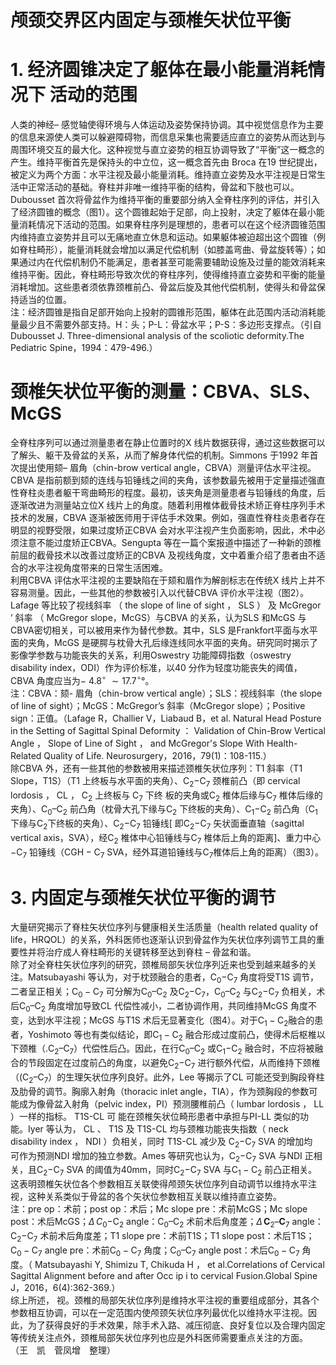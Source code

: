 # 颅颈交界区内固定与颈椎矢状位平衡  
# 1. 经济圆锥决定了躯体在最小能量消耗情况下 活动的范围  
人类的神经– 感觉轴使得环境与人体运动及姿势保持协调。其中视觉信息作为主要的信息来源使人类可以躲避障碍物，而信息采集也需要适应直立的姿势从而达到与周围环境交互的最大化。这种视觉与直立姿势的相互协调导致了“平衡”这一概念的产生。维持平衡首先是保持头的中立位，这一概念首先由 Broca 在19 世纪提出，被定义为两个方面：水平注视及最小能量消耗。维持直立姿势及水平注视是日常生活中正常活动的基础。脊柱并非唯一维持平衡的结构，骨盆和下肢也可以。Dubousset 首次将骨盆作为维持平衡的重要部分纳入全脊柱序列的评估，并引入了经济圆锥的概念（图1）。这个圆锥起始于足部，向上投射，决定了躯体在最小能量消耗情况下活动的范围。如果脊柱序列是理想的，患者可以在这个经济圆锥范围内维持直立姿势并且可以无痛地直立休息和运动。如果躯体被迫超出这个圆锥（例如脊柱畸形），能量消耗就会增加以满足代偿机制（如膝盖弯曲、骨盆旋转等）；如果通过内在代偿机制仍不能满足，患者甚至可能需要辅助设施及过量的能效消耗来维持平衡。因此，脊柱畸形导致次优的脊柱序列，使得维持直立姿势和平衡的能量消耗增加。这些患者须依靠颈椎前凸、骨盆后旋及其他代偿机制，使得头和骨盆保持适当的位置。  
注：经济圆锥是指自足部开始向上投射的圆锥形范围，躯体在此范围内活动消耗能量最少且不需要外部支持。H：头；P-L：骨盆水平；P-S：多边形支撑点。（引自Dubousset J. Three-dimensional analysis of the scoliotic deformity.The Pediatric Spine，1994：479-496.）  
#  颈椎矢状位平衡的测量：CBVA、SLS、McGS  
全脊柱序列可以通过测量患者在静止位置时的X 线片数据获得，通过这些数据可以了解头、躯干及骨盆的关系，从而了解身体代偿的机制。Simmons 于1992 年首次提出使用颏– 眉角（chin-brow vertical angle，CBVA）测量评估水平注视。CBVA 是指前额到颏的连线与铅锤线之间的夹角，该参数最先被用于定量描述强直性脊柱炎患者躯干弯曲畸形的程度。最初，该夹角是测量患者与铅锤线的角度，后逐渐改进为测量站立位X 线片上的角度。随着利用椎体截骨技术矫正脊柱序列手术技术的发展，CBVA 逐渐被医师用于评估手术效果。例如，强直性脊柱炎患者存在明显的视野受限，如果过度矫正CBVA 会对水平注视产生负面影响，因此，术中必须注意不能过度矫正CBVA。Sengupta 等在一篇个案报道中描述了一种新的颈椎前屈的截骨技术以改善过度矫正的CBVA 及视线角度，文中着重介绍了患者由不适合的水平注视角度带来的日常生活困难。  
利用CBVA 评估水平注视的主要缺陷在于颏和眉作为解剖标志在传统X 线片上并不容易测量。因此，一些其他的参数被引入以代替CBVA 评价水平注视（图2）。Lafage 等比较了视线斜率 （ the slope of line of sight ， SLS ） 及 McGregor ’ 斜率 （ McGregor  slope，McGS）与CBVA 的关系，认为SLS 和McGS 与CBVA密切相关，可以被用来作为替代参数。其中，SLS 是Frankfort平面与水平面的夹角，McGS 是硬腭与枕骨大孔后缘连线同水平面的夹角。研究同时揭示了影像学参数与功能丧失的关系，利用Oswestry 功能障碍指数（oswestry disability index，ODI）作为评价标准，以40 分作为轻度功能丧失的阈值，CBVA 角度应当为$-\ 4.8^{\circ}\ \sim17.7^{\circ}$°。  
注：CBVA：颏- 眉角（chin-brow vertical angle）；SLS：视线斜率（the slope of line of sight）；McGS：McGregor’s 斜率（McGregor slope）；Positive sign：正值。（Lafage R，Challier V，Liabaud B，et al. Natural Head Posture in the Setting of Sagittal Spinal Deformity ： Validation of Chin-Brow  Vertical Angle ， Slope of Line of Sight ， and McGregor's Slope With Health-Related Quality of Life.  Neurosurgery，2016，79(1)：108-115.）  
除CBVA 外，还有一些其他的参数被用来描述颈椎矢状位序列：T1 斜率（T1 Slope，T1S）（T1 上终板与水平面的夹角）、$\mathrm{C}_{2}\mathrm{-C}_{7}$  颈椎前凸（即 cervical lordosis ， CL ， $\mathrm{C}_{2}$  上终板与 $\mathrm{C}_{7}$  下终 板的夹角或$\mathrm{C}_{2}$ 椎体后缘与$\mathrm{C}_{7}$ 椎体后缘的夹角）、$\mathrm{C}_{0}–\mathrm{C}_{2}$ 前凸角（枕骨大孔下缘与$\mathrm{C}_{2}$ 下终板的夹角）、$\mathrm{C}_{1}\mathrm{-C}_{2}$ 前凸角（$\mathrm{C_{1}}$ 下缘与$\mathrm{C}_{2}$下终板的夹角）、$\mathrm{C}_{2}\mathrm{-C}_{7}$ 铅锤线[ 即$\mathrm{C}_{2}\mathrm{-C}_{7}$ 矢状面垂直轴（sagittal vertical axis，SVA），经$\mathrm{C}_{2}$ 椎体中心铅锤线与$\mathrm{C}_{7}$ 椎体后上角的距离]、重力中心$\mathrm{-C_{7}}$ 铅锤线（$\mathrm{CGH-C}_{7}$ SVA，经外耳道铅锤线与$\mathrm{C}_{7}$椎体后上角的距离）（图3）。  
# 3.  内固定与颈椎矢状位平衡的调节  
大量研究揭示了脊柱矢状位序列与健康相关生活质量（health related quality of life，HRQOL）的关系，外科医师也逐渐认识到骨盆作为矢状位序列调节工具的重要性并将治疗成人脊柱畸形的关键转移至达到脊柱 –  骨盆和谐。  
除了对全脊柱矢状位序列的研究，颈椎局部矢状位序列近来也受到越来越多的关注。Matsubayashi 等认为，对于枕颈融合的患者，$\mathrm{C_{0}}\mathrm{-C_{7}}$ 角度将受T1S 调节，二者呈正相关；$\mathrm{C_{0}-C_{7}}$ 可分解为$\mathrm{C}_{0}–\mathrm{C}_{2}$ 及$\mathrm{C}_{2}\mathrm{-C}_{7}$，$\mathrm{C}_{0}–\mathrm{C}_{2}$ 与$\mathrm{C}_{2}\mathrm{-C}_{7}$ 负相关，术后$\mathrm{C}_{0}–\mathrm{C}_{2}$ 角度增加导致CL 代偿性减小，二者协调作用，共同维持McGS 角度不变，达到水平注视；McGS 与T1S 术后无显著变化（图4）。对于$\mathrm{C_{1}-C_{2}}$融合的患者，Yoshimoto 等也有类似结论，即$\mathrm{C_{1}-C}_{2}$ 融合形成过度前凸，使得术后枢椎以下颈椎（$\mathrm{.C_{2}–C_{7}}$）代偿性后凸。因此，在行$\mathrm{C}_{0}–\mathrm{C}_{2}$ 或$\mathrm{C}_{1}\mathrm{-C}_{2}$ 融合时，不应将被融合的节段固定在过度前凸的角度，以避免$\mathrm{C}_{2}\mathrm{-C}_{7}$ 进行额外代偿，从而维持下颈椎（$\mathrm{(C_{2}–C_{7}}$）的生理矢状位序列良好。此外，Lee 等揭示了CL 可能还受到胸段脊柱及肋骨的调节。胸廓入射角（thoracic inlet angle，TIA），作为颈胸段的参数可能成为像骨盆入射角（pelvic index，PI）预测腰椎前凸（ lumbar lordosis ， LL ）一样的指标。 T1S-CL  可 能在颈椎矢状位畸形患者中承担与PI-LL 类似的功能。Iyer 等认为， CL 、 T1S  及 T1S-CL  均与颈椎功能丧失指数（ neck disability  index ， NDI ）负相关，同时 T1S-CL  减少及 $\mathrm{C}_{2}\mathrm{-C}_{7}$  SVA  的增加均  
可作为预测NDI 增加的独立参数。Ames 等研究也认为，$\mathrm{C}_{2}\mathrm{-C}_{7}$ SVA 与NDI 正相关，且$\mathrm{C}_{2}\mathrm{-C}_{7}$ SVA 的阈值为$40\mathrm{mm}$，同时$\mathrm{C}_{2}\mathrm{-C}_{7}$ SVA 与$\mathrm{C_{1}-C_{2}}$ 前凸正相关。这表明颈椎矢状位各个参数相互关联使得颅颈矢状位序列自动调节以维持水平注视，这种关系类似于骨盆的各个矢状位参数相互关联以维持直立姿势。  
注：pre op：术前；post op：术后；Mc slope pre：术前McGS；Mc slope post：术后McGS；$\Delta\,{{C}_{0}}-$$\mathrm{C}_{2}$ angle：$\mathrm{C}_{0}–\mathrm{C}_{2}$ 术前术后角度差；$\Delta\,\mathbf{C}_{2}–\mathbf{C}_{7}$ angle：$\mathrm{C}_{2}\mathrm{-C}_{7}$ 术前术后角度差；T1 slope pre：术前T1S；T1 slope post：术后T1S；$\mathrm{C_{0}-C_{7}}$ angle pre：术前$\mathrm{C_{0}-C_{7}}$ 角度；$\mathrm{C_{0}–C_{7}}$ angle post：术后$\mathrm{C_{0}-C_{7}}$ 角度。（ Matsubayashi Y, Shimizu T, Chikuda H ， et al.Correlations of Cervical Sagittal Alignment before  and after Occ ip i to cervical Fusion.Global Spine J，2016，6(4):362-369.）  
综上所述， 视。颈椎的局部矢状位序列是维持水平注视的重要组成部分，其各个参数相互协调，可以在一定范围内使颅颈矢状位序列最优化以维持水平注视。因此，为了获得良好的手术效果，除手术入路、减压彻底、良好复位以及合理内固定等传统关注点外，颈椎局部矢状位序列也应是外科医师需要重点关注的方面。  
（王　凯　菅凤增　整理）  
